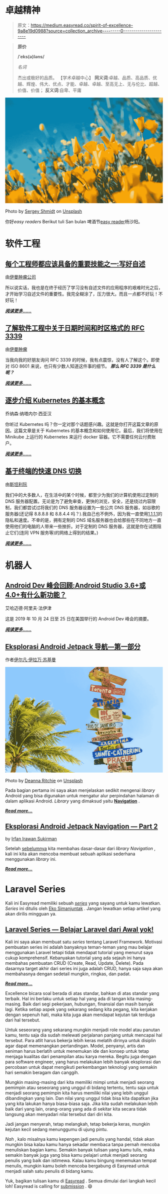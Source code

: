 # 卓越精神

> 原文：<https://medium.easyread.co/spirit-of-excellence-9a8e19d0988?source=collection_archive---------0----------------------->

> **原价**
> 
> **/ˈeks(ə)ləns/**
> 
> *名词*
> 
> 杰出或极好的品质。
> 【学术卓越中心】
> **同义词**:卓越、品质、高品质、优越、辉煌、伟大、优点、才能、卓越、卓越、至高无上、无与伦比、超越、价值、价值；
> **反义词**:自卑、平庸

![](img/bfdaeebf556068018d7368679c936333.png)

Photo by [Sergey Shmidt](https://unsplash.com/@monstercritic?utm_source=unsplash&utm_medium=referral&utm_content=creditCopyText) on [Unsplash](https://unsplash.com/s/photos/flower?utm_source=unsplash&utm_medium=referral&utm_content=creditCopyText)

你好*easy readers* Berikut tuli San bulan 啤酒节[easy reader](https://medium.com/easyread)杨沙阳。

# 软件工程

## [每个工程师都应该具备的重要技能之一:写好自述](https://medium.com/easyread/one-of-the-important-skills-that-every-engineer-should-have-write-a-good-readme-85006c8b617b)

由[伊曼肿瘤公司](https://medium.com/u/ef42567fbbae?source=post_page-----9a8e19d0988--------------------------------)

所以说实话，我也是在终于经历了学习没有自述文件的应用程序的艰难时光之后，才开始学习自述文件的重要性。我完全糊涂了，压力很大。而且一点都不好玩！不好玩！

[***阅读更多……***](https://medium.com/easyread/one-of-the-important-skills-that-every-engineer-should-have-write-a-good-readme-85006c8b617b)

## [了解软件工程中关于日期时间和时区格式的 RFC 3339](https://medium.com/easyread/understanding-about-rfc-3339-for-datetime-formatting-in-software-engineering-940aa5d5f68a)

由[伊曼肿瘤](https://medium.com/u/ef42567fbbae?source=post_page-----9a8e19d0988--------------------------------)

当我向我的好朋友询问 RFC 3339 的时候，我有点震惊，没有人了解这个。即使对 ISO 8601 来说，也只有少数人知道这件事的细节。 ***那么 RFC 3339 是什么呢？***

[***阅读更多……***](https://medium.com/easyread/understanding-about-rfc-3339-for-datetime-formatting-in-software-engineering-940aa5d5f68a)

## [逐步介绍 Kubernetes 的基本概念](https://medium.com/easyread/step-by-step-introduction-to-basic-concept-of-kubernetes-e20383bdd118)

乔纳森·纳塔内尔·西亚汉

你听过 Kubernetes 吗？你一定对那个话题感兴趣。这就是你打开这篇文章的原因。这篇文章是关于 Kubernetes 的基本概念和如何使用它。最后，我们将使用在 Minikube 上运行的 Kubernetes 来运行 docker 容器。它不需要任何云付费账户。

[***阅读更多……***](https://medium.com/easyread/step-by-step-introduction-to-basic-concept-of-kubernetes-e20383bdd118)

## [基于终端的快速 DNS 切换](https://medium.com/easyread/quick-terminal-based-dns-switching-4ffa407dfd38)

由[斯坦利阮](https://medium.com/u/9508cde08448?source=post_page-----9a8e19d0988--------------------------------)

我们中的大多数人，在生活中的某个时候，都至少为我们的计算机使用过定制的 DNS 服务器配置。无论是为了避免审查，更快的浏览，安全，还是绕过内容限制，我们都尝试过将我们的 DNS 服务器设置为一些公共 DNS 服务器，如谷歌的服务器(还记得 8.8.8.8 和 8.8.4.4 吗？).我自己也不例外，因为我一直使用[1.1.1.1](https://1.1.1.1/dns/)的隐私和速度。不幸的是，拥有定制的 DNS 域名服务器也会给那些在不同地方一直使用他们的电脑的人带来一些挫折。对于定制的 DNS 服务器，这就是你在试图阻止它们(连同 VPN 服务等)的网络上得到的结果。)

[***阅读更多……***](https://medium.com/easyread/quick-terminal-based-dns-switching-4ffa407dfd38)

# 机器人

## [Android Dev 峰会回顾:Android Studio 3.6+或 4.0+有什么新功能？](https://medium.com/easyread/android-dev-summit-recap-whats-new-in-android-studio-3-6-or-4-0-b4aa96193f5d)

艾哈迈德·阿里夫·法伊津

这是 2019 年 10 月 24 日至 25 日在美国举行的 Android Dev 峰会的摘要。

[***阅读更多……***](https://medium.com/easyread/android-dev-summit-recap-whats-new-in-android-studio-3-6-or-4-0-b4aa96193f5d)

## [Eksplorasi Android Jetpack 导航—第一部分](https://medium.com/easyread/eksplorasi-android-jetpack-navigation-bagian-1-b9fca9367f83)

作者[伊尔凡·伊拉万·苏基曼](https://medium.com/u/d28c0171274d?source=post_page-----9a8e19d0988--------------------------------)

![](img/7fecfc692e7f9880da70c8a78000d2da.png)

Photo by [Deanna Ritchie](https://unsplash.com/@deannaritchie?utm_source=medium&utm_medium=referral) on [Unsplash](https://unsplash.com?utm_source=medium&utm_medium=referral)

Pada bagian pertama ini saya akan menjelaskan sedikit mengenai *library* Android yang bisa digunakan untuk mengatur alur perpindahan halaman di dalam aplikasi Android. *Library* yang dimaksud yaitu [**Navigation**](https://developer.android.com/guide/navigation) .

[***Read more…***](https://medium.com/easyread/eksplorasi-android-jetpack-navigation-bagian-1-b9fca9367f83)

## [Eksplorasi Android Jetpack Navigation — Part 2](https://medium.com/easyread/eksplorasi-android-jetpack-navigation-bagian-2-penggunaan-navigasi-dan-bundle-fe08f269e2f6)

by [Irfan Irawan Sukirman](https://medium.com/u/d28c0171274d?source=post_page-----9a8e19d0988--------------------------------)

Setelah [sebelumnya](/@irfanirawansukirman/eksplorasi-android-jetpack-navigation-bagian-1-b9fca9367f83) kita membahas dasar-dasar dari *library* *Navigation* , kali ini kita akan mencoba membuat sebuah aplikasi sederhana menggunakan *library* ini.

[***Read more…***](https://medium.com/easyread/eksplorasi-android-jetpack-navigation-bagian-2-penggunaan-navigasi-dan-bundle-fe08f269e2f6)

# Laravel Series

Kali ini Easyread memiliki sebuah [*series*](https://medium.com/easyread/laravel-series/home) yang sayang untuk kamu lewatkan. *Series* ini ditulis oleh [Eko Simanjuntak](https://medium.com/u/efc3b4ea41af?source=post_page-----9a8e19d0988--------------------------------) . Jangan lewatkan setiap artikel yang akan dirilis mingguan ya.

## [Laravel Series — Belajar Laravel dari Awal yok!](https://medium.com/easyread/laravel-series-belajar-laravel-dari-awal-yok-c21dc47863da)

Kali ini saya akan membuat satu *series* tentang Laravel Framework. Motivasi pembuatan series ini adalah banyaknya teman-teman yang mau belajar menggunakan Laravel tetapi tidak mendapat tutorial yang menurut saya cukup komprehensif. Kebanyakan tutorial yang ada sejauh ini hanya membahas pembuatan CRUD (Create, Read, Update, Delete). Pada dasarnya target akhir dari series ini juga adalah CRUD, hanya saja saya akan membahasnya dengan sedetail mungkin, ringkas, dan padat.

[***Read more…***](https://medium.com/easyread/laravel-series-belajar-laravel-dari-awal-yok-c21dc47863da)

Excellence bicara soal berada di atas standar, bahkan di atas standar yang terbaik. Hal ini berlaku untuk setiap hal yang ada di tangan kita masing-masing. Baik dari segi pekerjaan, hubungan, finansial dan masih banyak lagi. Ketika setiap aspek yang sekarang sedang kita pegang, kita kerjakan dengan sepenuh hati, maka kita juga akan mendapat kejutan tak terduga dari hal tersebut.

Untuk seseorang yang sekarang mungkin menjadi role model atau panutan kamu, tentu saja dia sudah melewati perjalanan panjang untuk mencapai hal tersebut. Para atlit harus bekerja lebih keras melatih dirinya untuk disiplin agar dapat memenangkan pertandingan. Model, penyanyi, artis dan seniman harus berlatih untuk menemukan ide dan konsep untuk tetap menjaga kualitas dari penampilan atau karya mereka. Begitu juga dengan para software engineer, yang harus melakukan lebih banyak eksplorasi dan percobaan untuk dapat mengikuti perkembangan teknologi yang semakin hari semakin beragam dan canggih.

Mungkin masing-masing dari kita memiliki mimpi untuk menjadi seorang pemimpin atau seseorang yang unggul di bidang tertentu, tentu saja untuk menjadi seorang pemimpin kita harus memiliki nilai yang lebih unggul dibandingkan yang lain. Dan nilai yang unggul tidak bisa kita dapatkan jika yang kita lakukan hanya biasa-biasa saja. Jika kita sudah melakukan lebih baik dari yang lain, orang-orang yang ada di sekitar kita secara tidak langsung akan menyadari nilai tersebut dari diri kita.

Jadi jangan menyerah, tetap melangkah, tetap bekerja keras, mungkin kejutan kecil sedang menunggumu di ujung pintu.

*Nah* , kalo misalnya kamu kepengen jadi penulis yang handal, tidak akan mungkin bisa kalau kamu hanya sekadar membaca tanpa pernah mencoba menuliskan bagian kamu. Semakin banyak tulisan yang kamu tulis, maka semakin banyak juga yang bisa kamu pelajari untuk menjadi seorang penulis yang baik dan istimewa. Kalau kamu bingung menemukan tempat menulis, mungkin kamu boleh mencoba bergabung di Easyread untuk menjadi salah satu penulis di bidang kamu.

Yuk, bagikan tulisan kamu di [Easyread](https://medium.com/easyread) . Semua dimulai dari langkah kecil loh! Easyread is calling for [submission](/easyread/about-easyread-74b20960e180) . 😄